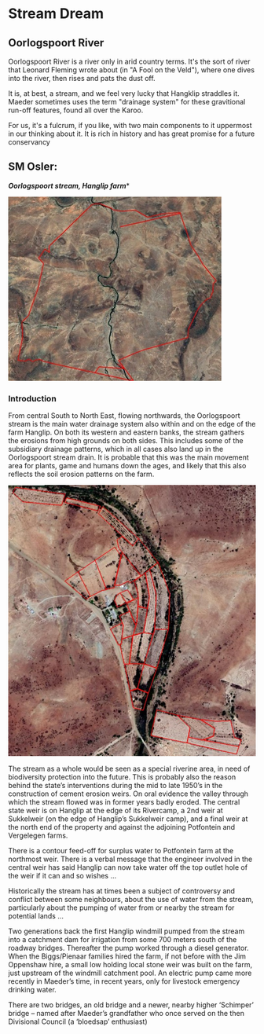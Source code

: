 #  Stream Dream

## Oorlogspoort River

Oorlogspoort River is a river only in arid country terms.  It's the sort of river that Leonard Fleming wrote about (in "A Fool on the Veld"), where one dives into the river, then rises and pats the dust off.

It is, at best, a stream, and we feel very lucky that Hangklip straddles it. Maeder sometimes uses the term "drainage system" for these gravitional run-off features, found all over the Karoo.

For us, it's a fulcrum, if you like, with two main components to it uppermost in our thinking about it.  It is rich in history and has great promise for a future conservancy

## SM Osler:
***Oorlogspoort stream, Hanglip farm****

![Hanglip from above](/img/Hanglip.jpg)

### Introduction

From central South to North East, flowing northwards, the Oorlogspoort stream is the main water drainage system also within and on the edge of the farm Hanglip. On both its western and eastern banks, the stream gathers the erosions from high grounds on both sides. This includes some of the subsidiary drainage patterns, which in all  cases also land up in the Oorlogspoort stream drain. It is probable that this was the main movement area for plants, game and humans down the ages, and likely that this also reflects the soil erosion patterns on the farm.

<!-- more -->

![Hanglip Old Lands from above](/img/HanglipCoreArea.jpg)

The stream as a whole would be seen as a special riverine area, in need of biodiversity protection into the future. This is probably also the reason behind the state’s interventions during the mid to late 1950’s in the construction of cement erosion weirs. On oral evidence the valley through which the stream flowed was in former years badly eroded. The central state weir is on Hanglip at the edge of its Rivercamp, a 2nd weir at Sukkelweir (on the edge of Hanglip’s Sukkelweir camp), and a final weir at the north end of the property and against the adjoining Potfontein and Vergelegen farms.

There is a contour feed-off for surplus water to Potfontein farm at the northmost weir. There is a verbal message that the engineer involved in the central weir has said Hanglip can now take water off the top outlet hole of the weir if it can and so wishes …

Historically the stream has at times been a subject of controversy and conflict between some neighbours, about the use of water from the stream, particularly about the pumping of water from or nearby the stream for potential lands …

Two generations back the first Hanglip windmill pumped from the stream into a catchment dam for irrigation from some 700 meters south of the roadway bridges. Thereafter the pump worked through a diesel generator. When the Biggs/Pienaar families hired the farm, if not  before with the Jim Oppenshaw hire, a small low holding local stone weir was built on the farm, just upstream of the windmill catchment pool. An electric pump came more recently in Maeder’s time, in recent years, only for livestock emergency drinking water.  

There are two bridges, an old bridge and a newer, nearby higher ‘Schimper’ bridge – named after Maeder’s grandfather who once served on the then Divisional Council (a ‘bloedsap’ enthusiast)


